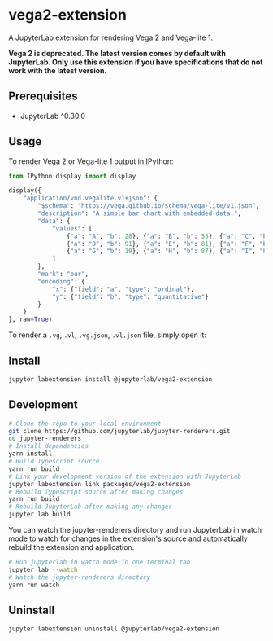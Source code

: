 # vega2-extension

A JupyterLab extension for rendering Vega 2 and Vega-lite 1.

**Vega 2 is deprecated. The latest version comes by default with JupyterLab. Only use this extension if you have specifications that do not work with the latest version.**

## Prerequisites

* JupyterLab ^0.30.0

## Usage

To render Vega 2 or Vega-lite 1 output in IPython:

```python
from IPython.display import display

display({
    "application/vnd.vegalite.v1+json": {
        "$schema": "https://vega.github.io/schema/vega-lite/v1.json",
        "description": "A simple bar chart with embedded data.",
        "data": {
            "values": [
                {"a": "A", "b": 28}, {"a": "B", "b": 55}, {"a": "C", "b": 43},
                {"a": "D", "b": 91}, {"a": "E", "b": 81}, {"a": "F", "b": 53},
                {"a": "G", "b": 19}, {"a": "H", "b": 87}, {"a": "I", "b": 52}
            ]
        },
        "mark": "bar",
        "encoding": {
            "x": {"field": "a", "type": "ordinal"},
            "y": {"field": "b", "type": "quantitative"}
        }
    }
}, raw=True)
```

To render a `.vg`, `.vl`, `.vg.json`, `.vl.json` file, simply open it:

## Install

```bash
jupyter labextension install @jupyterlab/vega2-extension
```

## Development

```bash
# Clone the repo to your local environment
git clone https://github.com/jupyterlab/jupyter-renderers.git
cd jupyter-renderers
# Install dependencies
yarn install
# Build Typescript source
yarn run build
# Link your development version of the extension with JupyterLab
jupyter labextension link packages/vega2-extension
# Rebuild Typescript source after making changes
yarn run build
# Rebuild JupyterLab after making any changes
jupyter lab build
```

You can watch the jupyter-renderers directory and run JupyterLab in watch mode to watch for changes in the extension's source and automatically rebuild the extension and application.

```bash
# Run jupyterlab in watch mode in one terminal tab
jupyter lab --watch
# Watch the jupyter-renderers directory
yarn run watch
```

## Uninstall

```bash
jupyter labextension uninstall @jupyterlab/vega2-extension
```
